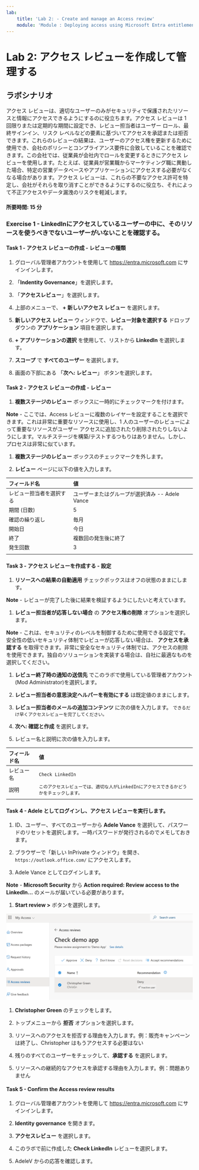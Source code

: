 ```yaml
---
lab:
    title: 'Lab 2: - Create and manage an Access review'
    module: 'Module : Deploying access using Microsoft Entra entitlement management'
---
```


# Lab 2: アクセス レビューを作成して管理する

## ラボシナリオ

アクセス レビューは、適切なユーザーのみがセキュリティで保護されたリソースと情報にアクセスできるようにするのに役立ちます。アクセス レビューは 1 回限りまたは定期的な期間に設定でき、レビュー担当者はユーザー ロール、最終サインイン、リスク レベルなどの要素に基づいてアクセスを承認または拒否できます。これらのレビューの結果は、ユーザーのアクセス権を更新するために使用でき、会社のポリシーとコンプライアンス要件に合致していることを確認できます。この会社では、従業員が会社内でロールを変更するときにアクセス レビューを使用します。たとえば、従業員が営業職からマーケティング職に異動した場合、特定の営業データベースやアプリケーションにアクセスする必要がなくなる場合があります。アクセス レビューは、これらの不要なアクセス許可を特定し、会社がそれらを取り消すことができるようにするのに役立ち、それによって不正アクセスやデータ漏洩のリスクを軽減します。

#### **所要時間**: 15 分

### Exercise 1 - LinkedInにアクセスしているユーザーの中に、そのリソースを使うべきでないユーザーがいないことを確認する。

#### Task 1 - アクセス レビューの作成 - レビューの種類

1. グローバル管理者アカウントを使用して https://entra.microsoft.com にサインインします。

2. 「**Indentity Governance**」を選択します。

3. 「**アクセスレビュー**」を選択します。

4. 上部のメニューで、 **+ 新しいアクセス レビュー** を選択します。

5. **新しいアクセス レビュー** ウィンドウで、**レビュー対象を選択する** ドロップダウンの **アプリケーション** 項目を選択します。

6. **+ アプリケーションの選択** を使用して、リストから **LinkedIn** を選択します。

7. **スコープ** で **すべてのユーザー** を選択します。

8. 画面の下部にある 「**次へ: レビュー**」 ボタンを選択します。

#### Task 2 - アクセス レビューの作成 - レビュー

1. **複数ステージのレビュー** ボックスに一時的にチェックマークを付けます。

 **Note** - ここでは、Access レビューに複数のレイヤーを設定することを選択できます。これは非常に重要なリソースに使用し、1 人のユーザーのレビューによって重要なリソースがユーザー アクセスに追加されたり削除されたりしないようにします。マルチステージを構築/テストするつもりはありません。しかし、プロセスは非常に似ています。

1. **複数ステージのレビュー** ボックスのチェックマークを外します。

1. **レビュー** ページに以下の値を入力します。

| フィールド名 | 値 |
| :--- | :--- |
| レビュー担当者を選択する | ユーザーまたはグループが選択済み -- Adele Vance |
| 期間 (日数) | 5 |
| 確認の繰り返し | 毎月 |
| 開始日 | 今日 |
| 終了 | 複数回の発生後に終了 |
| 発生回数 | 3 |
| | |

#### Task 3 - アクセス レビューを作成する - 設定

1. **リソースへの結果の自動適用** チェックボックスはオフの状態のままにします。

 **Note** - レビューが完了した後に結果を検証するようにしたいと考えています。

1. **レビュー担当者が応答しない場合** の **アクセス権の削除** オプションを選択します。

 **Note** - これは、セキュリティのレベルを制御するために使用できる設定です。安全性の低いセキュリティ体制でレビューが応答しない場合は、 **アクセスを承認する** を取得できます。非常に安全なセキュリティ体制では、アクセスの削除を使用できます。独自のソリューションを実装する場合は、自社に最適なものを選択してください。

1. **レビュー終了時の通知の送信先** でこのラボで使用している管理者アカウント(Mod Administrator)を選択します。

1. **レビュー担当者の意思決定ヘルパーを有効にする** は既定値のままにします。

1. **レビュー担当者のメールの追加コンテンツ** に次の値を入力します。 `できるだけ早くアクセスレビューを完了してください。`

1. **次へ: 確認と作成** を選択します。

1. レビュー名と説明に次の値を入力します。

| フィールド名 | 値 |
| :--- | :--- |
| レビュー名 | `Check LinkedIn` |
| 説明 | `このアクセスレビューでは、適切な人がLinkedInにアクセスできるかどうかをチェックします。` |
| | | 

#### Task 4 - Adele としてログインし、アクセス レビューを実行します。

1. ID、ユーザー、すべてのユーザーから **Adele Vance** を選択して、パスワードのリセットを選択します。一時パスワードが発行されるのでメモしておきます。

1. ブラウザーで「新しい InPrivate ウィンドウ」を開き、 `https://outlook.office.com/` にアクセスします。

1. Adele Vance としてログインします。

 **Note** - **Microsoft Security** から **Action required: Review access to the LinkedIn...** のメールが届いている必要があります。

1. **Start review >** ボタンを選択します。

 ![Screenshot of the Access review page that AdeleV gets when launching the link in email.  Note that Christopher Green is recommended to be removed.](./Media/access-review-page.png)

1. **Christopher Green** のチェックをします。

1. トップメニューから **拒否** オプションを選択します。

1. リソースへのアクセスを拒否する理由を入力します。例：販売キャンペーンは終了し、Christopher はもうアクセスする必要はない

1. 残りのすべてのユーザーをチェックして、**承認する** を選択します。

1. リソースへの継続的なアクセスを承認する理由を入力します。例：問題ありません

#### Task 5 - Confirm the Access review results

1. グローバル管理者アカウントを使用して https://entra.microsoft.com にサインインします。

1. **Identity governance** を開きます。

1. **アクセスレビュー** を選択します。

1. このラボで前に作成した **Check LinkedIn** レビューを選択します。

1. AdeleV からの応答を確認します。

